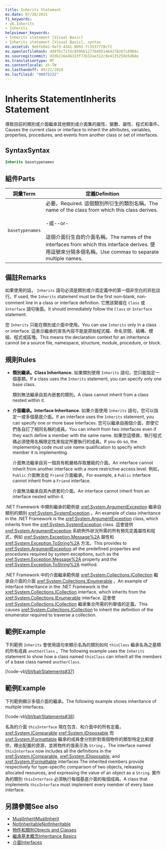 ```yaml
---
title: Inherits Statement
ms.date: 07/20/2015
f1_keywords:
- vb.Inherits
- Inherits
helpviewer_keywords:
- Inherits statement [Visual Basic]
- Inherits statement [Visual Basic], syntax
ms.assetid: 9e6fe042-9af3-4341-8093-fc3537770cf2
ms.openlocfilehash: dd8fbc71fdc859bb127764951464278267c0984c
ms.sourcegitcommit: d2db216e46323f73b32ae312c9e4135258e5d68e
ms.translationtype: MT
ms.contentlocale: zh-TW
ms.lasthandoff: 09/22/2020
ms.locfileid: "90875232"
---
```

# <a name="inherits-statement"></a><span data-ttu-id="5f541-102">Inherits Statement</span><span class="sxs-lookup"><span data-stu-id="5f541-102">Inherits Statement</span></span>

<span data-ttu-id="5f541-103">導致目前的類別或介面繼承其他類別或介面集的屬性、變數、屬性、程式和事件。</span><span class="sxs-lookup"><span data-stu-id="5f541-103">Causes the current class or interface to inherit the attributes, variables, properties, procedures, and events from another class or set of interfaces.</span></span>  
  
## <a name="syntax"></a><span data-ttu-id="5f541-104">Syntax</span><span class="sxs-lookup"><span data-stu-id="5f541-104">Syntax</span></span>  
  
```vb  
Inherits basetypenames  
```  
  
## <a name="parts"></a><span data-ttu-id="5f541-105">組件</span><span class="sxs-lookup"><span data-stu-id="5f541-105">Parts</span></span>  
  
|<span data-ttu-id="5f541-106">詞彙</span><span class="sxs-lookup"><span data-stu-id="5f541-106">Term</span></span>|<span data-ttu-id="5f541-107">定義</span><span class="sxs-lookup"><span data-stu-id="5f541-107">Definition</span></span>|  
|---|---|  
|`basetypenames`|<span data-ttu-id="5f541-108">必要。</span><span class="sxs-lookup"><span data-stu-id="5f541-108">Required.</span></span> <span data-ttu-id="5f541-109">這個類別所衍生的類別名稱。</span><span class="sxs-lookup"><span data-stu-id="5f541-109">The name of the class from which this class derives.</span></span><br /><br /> <span data-ttu-id="5f541-110">-或-</span><span class="sxs-lookup"><span data-stu-id="5f541-110">-or-</span></span><br /><br /> <span data-ttu-id="5f541-111">這個介面衍生自的介面名稱。</span><span class="sxs-lookup"><span data-stu-id="5f541-111">The names of the interfaces from which this interface derives.</span></span> <span data-ttu-id="5f541-112">使用逗號來分隔多個名稱。</span><span class="sxs-lookup"><span data-stu-id="5f541-112">Use commas to separate multiple names.</span></span>|  
  
## <a name="remarks"></a><span data-ttu-id="5f541-113">備註</span><span class="sxs-lookup"><span data-stu-id="5f541-113">Remarks</span></span>  

 <span data-ttu-id="5f541-114">如果使用的話， `Inherits` 語句必須是類別或介面定義中的第一個非空白的非批註行。</span><span class="sxs-lookup"><span data-stu-id="5f541-114">If used, the `Inherits` statement must be the first non-blank, non-comment line in a class or interface definition.</span></span> <span data-ttu-id="5f541-115">它應該緊接在 `Class` 或 `Interface` 語句後面。</span><span class="sxs-lookup"><span data-stu-id="5f541-115">It should immediately follow the `Class` or `Interface` statement.</span></span>  
  
 <span data-ttu-id="5f541-116">您 `Inherits` 只能在類別或介面中使用。</span><span class="sxs-lookup"><span data-stu-id="5f541-116">You can use `Inherits` only in a class or interface.</span></span> <span data-ttu-id="5f541-117">這表示繼承的宣告內容不能是原始程式檔、命名空間、結構、模組、程式或區塊。</span><span class="sxs-lookup"><span data-stu-id="5f541-117">This means the declaration context for an inheritance cannot be a source file, namespace, structure, module, procedure, or block.</span></span>  
  
## <a name="rules"></a><span data-ttu-id="5f541-118">規則</span><span class="sxs-lookup"><span data-stu-id="5f541-118">Rules</span></span>  
  
- <span data-ttu-id="5f541-119">**類別繼承。**</span><span class="sxs-lookup"><span data-stu-id="5f541-119">**Class Inheritance.**</span></span> <span data-ttu-id="5f541-120">如果類別使用 `Inherits` 語句，您只能指定一個基類。</span><span class="sxs-lookup"><span data-stu-id="5f541-120">If a class uses the `Inherits` statement, you can specify only one base class.</span></span>  
  
     <span data-ttu-id="5f541-121">類別無法繼承自其內嵌套的類別。</span><span class="sxs-lookup"><span data-stu-id="5f541-121">A class cannot inherit from a class nested within it.</span></span>  
  
- <span data-ttu-id="5f541-122">**介面繼承。**</span><span class="sxs-lookup"><span data-stu-id="5f541-122">**Interface Inheritance.**</span></span> <span data-ttu-id="5f541-123">如果介面使用 `Inherits` 語句，您可以指定一或多個基底介面。</span><span class="sxs-lookup"><span data-stu-id="5f541-123">If an interface uses the `Inherits` statement, you can specify one or more base interfaces.</span></span> <span data-ttu-id="5f541-124">您可以繼承自兩個介面，即使它們各自訂了相同名稱的成員。</span><span class="sxs-lookup"><span data-stu-id="5f541-124">You can inherit from two interfaces even if they each define a member with the same name.</span></span> <span data-ttu-id="5f541-125">如果您這樣做，執行程式碼必須使用名稱限定性來指定所要執行的成員。</span><span class="sxs-lookup"><span data-stu-id="5f541-125">If you do so, the implementing code must use name qualification to specify which member it is implementing.</span></span>  
  
     <span data-ttu-id="5f541-126">介面無法繼承自另一個具有較嚴格存取層級的介面。</span><span class="sxs-lookup"><span data-stu-id="5f541-126">An interface cannot inherit from another interface with a more restrictive access level.</span></span> <span data-ttu-id="5f541-127">例如， `Public` 介面無法從 `Friend` 介面繼承。</span><span class="sxs-lookup"><span data-stu-id="5f541-127">For example, a `Public` interface cannot inherit from a `Friend` interface.</span></span>  
  
     <span data-ttu-id="5f541-128">介面無法繼承自其內嵌套的介面。</span><span class="sxs-lookup"><span data-stu-id="5f541-128">An interface cannot inherit from an interface nested within it.</span></span>  
  
 <span data-ttu-id="5f541-129">.NET Framework 中類別繼承的範例是 <xref:System.ArgumentException> 繼承自類別的類別 <xref:System.SystemException> 。</span><span class="sxs-lookup"><span data-stu-id="5f541-129">An example of class inheritance in the .NET Framework is the <xref:System.ArgumentException> class, which inherits from the <xref:System.SystemException> class.</span></span> <span data-ttu-id="5f541-130">這會提供 <xref:System.ArgumentException> 系統例外狀況所需的所有預先定義屬性和程式，例如 <xref:System.Exception.Message%2A> 屬性和 <xref:System.Exception.ToString%2A> 方法。</span><span class="sxs-lookup"><span data-stu-id="5f541-130">This provides to <xref:System.ArgumentException> all the predefined properties and procedures required by system exceptions, such as the <xref:System.Exception.Message%2A> property and the <xref:System.Exception.ToString%2A> method.</span></span>  
  
 <span data-ttu-id="5f541-131">.NET Framework 中的介面繼承範例是 <xref:System.Collections.ICollection> 繼承自介面的介面 <xref:System.Collections.IEnumerable> 。</span><span class="sxs-lookup"><span data-stu-id="5f541-131">An example of interface inheritance in the .NET Framework is the <xref:System.Collections.ICollection> interface, which inherits from the <xref:System.Collections.IEnumerable> interface.</span></span> <span data-ttu-id="5f541-132">這會使 <xref:System.Collections.ICollection> 繼承集合所需的列舉值的定義。</span><span class="sxs-lookup"><span data-stu-id="5f541-132">This causes <xref:System.Collections.ICollection> to inherit the definition of the enumerator required to traverse a collection.</span></span>  
  
## <a name="example"></a><span data-ttu-id="5f541-133">範例</span><span class="sxs-lookup"><span data-stu-id="5f541-133">Example</span></span>  

 <span data-ttu-id="5f541-134">下列範例 `Inherits` 會使用語句來顯示名為的類別如何 `thisClass` 繼承名為之基類的所有成員 `anotherClass` 。</span><span class="sxs-lookup"><span data-stu-id="5f541-134">The following example uses the `Inherits` statement to show how a class named `thisClass` can inherit all the members of a base class named `anotherClass`.</span></span>  
  
 [!code-vb[VbVbalrStatements#37](~/samples/snippets/visualbasic/VS_Snippets_VBCSharp/VbVbalrStatements/VB/Class1.vb#37)]  
  
## <a name="example"></a><span data-ttu-id="5f541-135">範例</span><span class="sxs-lookup"><span data-stu-id="5f541-135">Example</span></span>  

 <span data-ttu-id="5f541-136">下列範例顯示多個介面的繼承。</span><span class="sxs-lookup"><span data-stu-id="5f541-136">The following example shows inheritance of multiple interfaces.</span></span>  
  
 [!code-vb[VbVbalrStatements#38](~/samples/snippets/visualbasic/VS_Snippets_VBCSharp/VbVbalrStatements/VB/Class1.vb#38)]  
  
 <span data-ttu-id="5f541-137">名為的介面 `thisInterface` 現在包含、和介面中的所有定義， <xref:System.IComparable> <xref:System.IDisposable> 而 <xref:System.IFormattable> 繼承的成員會分別針對兩個物件的類型特定比較提供，釋出配置的資源，並將物件的值表示為 `String` 。</span><span class="sxs-lookup"><span data-stu-id="5f541-137">The interface named `thisInterface` now includes all the definitions in the <xref:System.IComparable>, <xref:System.IDisposable>, and <xref:System.IFormattable> interfaces The inherited members provide respectively for type-specific comparison of two objects, releasing allocated resources, and expressing the value of an object as a `String`.</span></span> <span data-ttu-id="5f541-138">實作為的類別 `thisInterface` 必須執行每個基底介面的每個成員。</span><span class="sxs-lookup"><span data-stu-id="5f541-138">A class that implements `thisInterface` must implement every member of every base interface.</span></span>  
  
## <a name="see-also"></a><span data-ttu-id="5f541-139">另請參閱</span><span class="sxs-lookup"><span data-stu-id="5f541-139">See also</span></span>

- [<span data-ttu-id="5f541-140">MustInherit</span><span class="sxs-lookup"><span data-stu-id="5f541-140">MustInherit</span></span>](../modifiers/mustinherit.md)
- [<span data-ttu-id="5f541-141">NotInheritable</span><span class="sxs-lookup"><span data-stu-id="5f541-141">NotInheritable</span></span>](../modifiers/notinheritable.md)
- [<span data-ttu-id="5f541-142">物件和類別</span><span class="sxs-lookup"><span data-stu-id="5f541-142">Objects and Classes</span></span>](../../programming-guide/language-features/objects-and-classes/index.md)
- [<span data-ttu-id="5f541-143">繼承基本概念</span><span class="sxs-lookup"><span data-stu-id="5f541-143">Inheritance Basics</span></span>](../../programming-guide/language-features/objects-and-classes/inheritance-basics.md)
- [<span data-ttu-id="5f541-144">介面</span><span class="sxs-lookup"><span data-stu-id="5f541-144">Interfaces</span></span>](../../programming-guide/language-features/interfaces/index.md)
